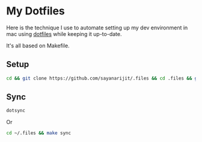 # My Dotfiles

Here is the technique I use to automate setting up my dev environment in mac using [dotfiles](https://dotfiles.github.io) while keeping it up-to-date.

It's all based on Makefile.

## Setup

```bash
cd && git clone https://github.com/sayanarijit/.files && cd .files && git checkout $(uname) && make
```

## Sync

```bash
dotsync
```

Or

```bash
cd ~/.files && make sync
```
